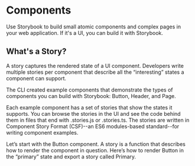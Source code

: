 # Components

Use Storybook to build small atomic components and complex pages in your web application. If it's a UI, you can build it with Storybook.

## What's a Story?

A story captures the rendered state of a UI component. Developers write multiple stories per component that describe all the “interesting” states a component can support.

The CLI created example components that demonstrate the types of components you can build with Storybook: Button, Header, and Page.

Each example component has a set of stories that show the states it supports. You can browse the stories in the UI and see the code behind them in files that end with .stories.js or .stories.ts. The stories are written in Component Story Format (CSF)--an ES6 modules-based standard--for writing component examples.

Let’s start with the Button component. A story is a function that describes how to render the component in question. Here’s how to render Button in the “primary” state and export a story called Primary.
